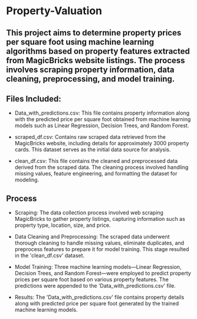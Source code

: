 # Property-Valuation
## This project aims to determine property prices per square foot using machine learning algorithms based on property features extracted from MagicBricks website listings. The process involves scraping property information, data cleaning, preprocessing, and model training.

## Files Included:

* Data_with_predictions.csv: This file contains property information along with the predicted price per square foot obtained from machine learning models such as Linear Regression, Decision Trees, and Random Forest.

* scraped_df.csv: Contains raw scraped data retrieved from the MagicBricks website, including details for approximately 3000 property cards. This dataset serves as the initial data source for analysis.

* clean_df.csv: This file contains the cleaned and preprocessed data derived from the scraped data. The cleaning process involved handling missing values, feature engineering, and formatting the dataset for modeling.

## Process

* Scraping: The data collection process involved web scraping MagicBricks to gather property listings, capturing information such as property type, location, size, and price.

* Data Cleaning and Preprocessing: The scraped data underwent thorough cleaning to handle missing values, eliminate duplicates, and preprocess features to prepare it for model training. This stage resulted in the 'clean_df.csv' dataset.

* Model Training: Three machine learning models—Linear Regression, Decision Trees, and Random Forest—were employed to predict property prices per square foot based on various property features. The predictions were appended to the 'Data_with_predictions.csv' file.

* Results: The 'Data_with_predictions.csv' file contains property details along with predicted price per square foot generated by the trained machine learning models.